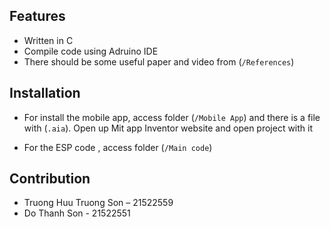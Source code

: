 ## Features

- Written in C
- Compile code using Adruino IDE
- There should be some useful paper and video from (`/References`)
## Installation

- For install the mobile app, access folder (`/Mobile App`) and there is a file with (`.aia`). Open up Mit app Inventor website and open project with it

- For the ESP code , access folder (`/Main code`) 

## Contribution
- Truong Huu Truong Son – 21522559
- Do Thanh Son - 21522551
